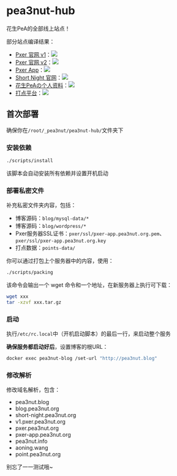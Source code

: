 # pea3nut-hub

花生PeA的全部线上站点！

部分站点编译结果：

- [Pxer 官网 v1](http://v1.pxer.pea3nut.org/)：[<img src="https://api.travis-ci.org/pea3nut/pxer-homepage.svg?branch=master" />](https://github.com/pea3nut/pxer-homepage)
- [Pxer 官网 v2](http://pxer.pea3nut.org/)：[<img src="https://www.travis-ci.org/pea3nut/pxer-homepage-2.svg?branch=master" />](https://github.com/pea3nut/pxer-homepage)
- [Pxer App](https://pxer-app.pea3nut.org/)：[<img src="https://www.travis-ci.org/FoXZilla/Pxer.svg?branch=dev" />](https://github.com/FoXZilla/Pxer)
- [Short Night 官网](http://short-night.pea3nut.org/)：[<img src="https://api.travis-ci.org/FoXZilla/short-night-homepage.svg?branch=master" />](https://github.com/FoXZilla/short-night-homepage)
- [花生PeAの个人资料](http://pea3nut.info/)：[<img src="https://api.travis-ci.org/pea3nut/pea3nut-info.svg?branch=master" />](https://github.com/pea3nut/pea3nut-info)
- [打点平台](http://point.pea3nut.org/)：[<img src="https://api.travis-ci.org/pea3nut/point-hub.svg?branch=master" />](https://github.com/pea3nut/point-hub)

## 首次部署

确保你在`/root/_pea3nut/pea3nut-hub/`文件夹下

### 安装依赖

```bash
./scripts/install
```

该脚本会自动安装所有依赖并设置开机启动

### 部署私密文件

补充私密文件夹内容，包括：

- 博客源码：`blog/mysql-data/*`
- 博客源码：`blog/wordpress/*`
- Pxer服务器SSL证书：`pxer/ssl/pxer-app.pea3nut.org.pem`、`pxer/ssl/pxer-app.pea3nut.org.key`
- 打点数据：`points-data/`

你可以通过打包上个服务器中的内容，使用：

```bash
./scripts/packing
```

该命令会输出一个 wget 命令和一个地址，在新服务器上执行可下载：

```bash
wget xxx
tar -xzvf xxx.tar.gz
```

### 启动


执行`/etc/rc.local`中（开机启动脚本）的最后一行，来启动整个服务

**确保服务都启动好后**，设置博客的根URL：

```bash
docker exec pea3nut-blog /set-url "http://pea3nut.blog"
```

### 修改解析

修改域名解析，包含：
- pea3nut.blog
- blog.pea3nut.org
- short-night.pea3nut.org
- v1.pxer.pea3nut.org
- pxer.pea3nut.org
- pxer-app.pea3nut.org
- pea3nut.info
- aoning.wang
- point.pea3nut.org

别忘了一一测试哦~

